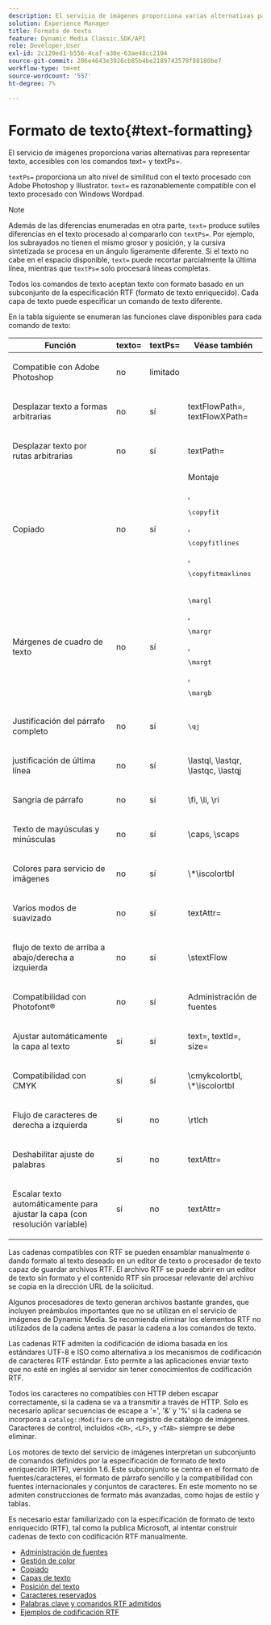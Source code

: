 ```yaml
---
description: El servicio de imágenes proporciona varias alternativas para representar texto, accesibles con los comandos text= y textPs=.
solution: Experience Manager
title: Formato de texto
feature: Dynamic Media Classic,SDK/API
role: Developer,User
exl-id: 2c120ed1-b556-4caf-a30e-63ae48cc2104
source-git-commit: 206e4643e3926cb85b4be2189743578f88180be7
workflow-type: tm+mt
source-wordcount: '557'
ht-degree: 7%

---
```


# Formato de texto{#text-formatting}

El servicio de imágenes proporciona varias alternativas para representar texto, accesibles con los comandos text= y textPs=.

`textPs=` proporciona un alto nivel de similitud con el texto procesado con Adobe Photoshop y Illustrator. `text=` es razonablemente compatible con el texto procesado con Windows Wordpad.

>[!NOTE]
>
>Además de las diferencias enumeradas en otra parte, `text=` produce sutiles diferencias en el texto procesado al compararlo con `textPs=`. Por ejemplo, los subrayados no tienen el mismo grosor y posición, y la cursiva sintetizada se procesa en un ángulo ligeramente diferente. Si el texto no cabe en el espacio disponible, `text=` puede recortar parcialmente la última línea, mientras que `textPs=` solo procesará líneas completas.

Todos los comandos de texto aceptan texto con formato basado en un subconjunto de la especificación RTF (formato de texto enriquecido). Cada capa de texto puede especificar un comando de texto diferente.

En la tabla siguiente se enumeran las funciones clave disponibles para cada comando de texto:

<table id="table_9C41CBDA94C24805B538E5049B0137C6"> 
 <thead> 
  <tr> 
   <th class="entry"> <b> Función</b> </th> 
   <th class="entry"> <b> texto=</b> </th> 
   <th class="entry"> <b> textPs=</b> </th> 
   <th class="entry"> <b> Véase también</b> </th> 
  </tr> 
 </thead>
 <tbody> 
  <tr> 
   <td> <p> Compatible con Adobe Photoshop </p> </td> 
   <td> <p> no </p> </td> 
   <td> <p> limitado </p> </td> 
   <td> <p> </p> </td> 
  </tr> 
  <tr> 
   <td> <p>Desplazar texto a formas arbitrarias </p> </td> 
   <td> <p>no </p> </td> 
   <td> <p>sí </p> </td> 
   <td> <p>textFlowPath=, textFlowXPath= </p> </td> 
  </tr> 
  <tr> 
   <td> <p>Desplazar texto por rutas arbitrarias </p> </td> 
   <td> <p>no </p> </td> 
   <td> <p>sí </p> </td> 
   <td> <p>textPath= </p> </td> 
  </tr> 
  <tr> 
   <td> <p>Copiado </p> </td> 
   <td> <p>no </p> </td> 
   <td> <p>sí </p> </td> 
   <td> Montaje <p>, <pre>\copyfit</pre>, <pre>\copyfitlines</pre>, <pre>\copyfitmaxlines</pre> </p> </td> 
  </tr> 
  <tr> 
   <td> <p>Márgenes de cuadro de texto </p> </td> 
   <td> <p>no </p> </td> 
   <td> <p>sí </p> </td> 
   <td> <p><pre>\margl</pre>, <pre>\margr</pre>, <pre>\margt</pre>, <pre>\margb</pre> </p> </td> 
  </tr> 
  <tr> 
   <td> <p>Justificación del párrafo completo </p> </td> 
   <td> <p>no </p> </td> 
   <td> <p>sí </p> </td> 
   <td> <p><pre>\qj</pre> </p> </td> 
  </tr> 
  <tr> 
   <td> <p>justificación de última línea </p> </td> 
   <td> <p>no </p> </td> 
   <td> <p>sí </p> </td> 
   <td> <p>\lastql, \lastqr, \lastqc, \lastqj </p> </td> 
  </tr> 
  <tr> 
   <td> <p>Sangría de párrafo </p> </td> 
   <td> <p>no </p> </td> 
   <td> <p>sí </p> </td> 
   <td> <p>\fi, \li, \ri </p> </td> 
  </tr> 
  <tr> 
   <td> <p>Texto de mayúsculas y minúsculas </p> </td> 
   <td> <p>no </p> </td> 
   <td> <p>sí </p> </td> 
   <td> <p>\caps, \scaps </p> </td> 
  </tr> 
  <tr> 
   <td> <p>Colores para servicio de imágenes </p> </td> 
   <td> <p>no </p> </td> 
   <td> <p>sí </p> </td> 
   <td> <p>\*\iscolortbl </p> </td> 
  </tr> 
  <tr> 
   <td> <p>Varios modos de suavizado </p> </td> 
   <td> <p>no </p> </td> 
   <td> <p>sí </p> </td> 
   <td> <p>textAttr= </p> </td> 
  </tr> 
  <tr> 
   <td> <p>flujo de texto de arriba a abajo/derecha a izquierda </p> </td> 
   <td> <p>no </p> </td> 
   <td> <p>sí </p> </td> 
   <td> <p>\stextFlow </p> </td> 
  </tr> 
  <tr> 
   <td> <p>Compatibilidad con Photofont® </p> </td> 
   <td> <p>no </p> </td> 
   <td> <p>sí </p> </td> 
   <td> Administración de fuentes </td> 
  </tr> 
  <tr> 
   <td> <p>Ajustar automáticamente la capa al texto </p> </td> 
   <td> <p>sí </p> </td> 
   <td> <p>sí </p> </td> 
   <td> <p>text=, textId=, size= </p> </td> 
  </tr> 
  <tr> 
   <td> <p>Compatibilidad con CMYK </p> </td> 
   <td> <p>sí </p> </td> 
   <td> <p>sí </p> </td> 
   <td> <p>\cmykcolortbl, \*\iscolortbl </p> </td> 
  </tr> 
  <tr> 
   <td> <p>Flujo de caracteres de derecha a izquierda </p> </td> 
   <td> <p>sí </p> </td> 
   <td> <p>no </p> </td> 
   <td> <p>\rtlch </p> </td> 
  </tr> 
  <tr> 
   <td> <p>Deshabilitar ajuste de palabras </p> </td> 
   <td> <p>sí </p> </td> 
   <td> <p>no </p> </td> 
   <td> <p>textAttr= </p> </td> 
  </tr> 
  <tr> 
   <td> <p>Escalar texto automáticamente para ajustar la capa (con resolución variable) </p> </td> 
   <td> <p>sí </p> </td> 
   <td> <p>no </p> </td> 
   <td> <p>textAttr= </p> </td> 
  </tr> 
 </tbody> 
</table>

Las cadenas compatibles con RTF se pueden ensamblar manualmente o dando formato al texto deseado en un editor de texto o procesador de texto capaz de guardar archivos RTF. El archivo RTF se puede abrir en un editor de texto sin formato y el contenido RTF sin procesar relevante del archivo se copia en la dirección URL de la solicitud.

Algunos procesadores de texto generan archivos bastante grandes, que incluyen preámbulos importantes que no se utilizan en el servicio de imágenes de Dynamic Media. Se recomienda eliminar los elementos RTF no utilizados de la cadena antes de pasar la cadena a los comandos de texto.

Las cadenas RTF admiten la codificación de idioma basada en los estándares UTF-8 e ISO como alternativa a los mecanismos de codificación de caracteres RTF estándar. Esto permite a las aplicaciones enviar texto que no esté en inglés al servidor sin tener conocimientos de codificación RTF.

Todos los caracteres no compatibles con HTTP deben escapar correctamente, si la cadena se va a transmitir a través de HTTP. Solo es necesario aplicar secuencias de escape a &#39;=&#39;, &#39;&amp;&#39; y &#39;%&#39; si la cadena se incorpora a `catalog::Modifiers` de un registro de catálogo de imágenes. Caracteres de control, incluidos `<CR>`, `<LF>`, y `<TAB>` siempre se debe eliminar.

Los motores de texto del servicio de imágenes interpretan un subconjunto de comandos definidos por la especificación de formato de texto enriquecido (RTF), versión 1.6. Este subconjunto se centra en el formato de fuentes/caracteres, el formato de párrafo sencillo y la compatibilidad con fuentes internacionales y conjuntos de caracteres. En este momento no se admiten construcciones de formato más avanzadas, como hojas de estilo y tablas.

Es necesario estar familiarizado con la especificación de formato de texto enriquecido (RTF), tal como la publica Microsoft, al intentar construir cadenas de texto con codificación RTF manualmente.

* [Administración de fuentes](r-font-handling.md)
* [Gestión de color](r-color-handling.md)
* [Copiado](r-copy-fitting.md)
* [Capas de texto](r-text-layers.md)
* [Posición del texto](r-text-positioning.md)
* [Caracteres reservados](r-reserved-characters.md)
* [Palabras clave y comandos RTF admitidos](c-supported-rtf-commands-and-keywords/c-supported-rtf-commands-and-keywords.md)
* [Ejemplos de codificación RTF](r-rtf-encoding-examples.md)
